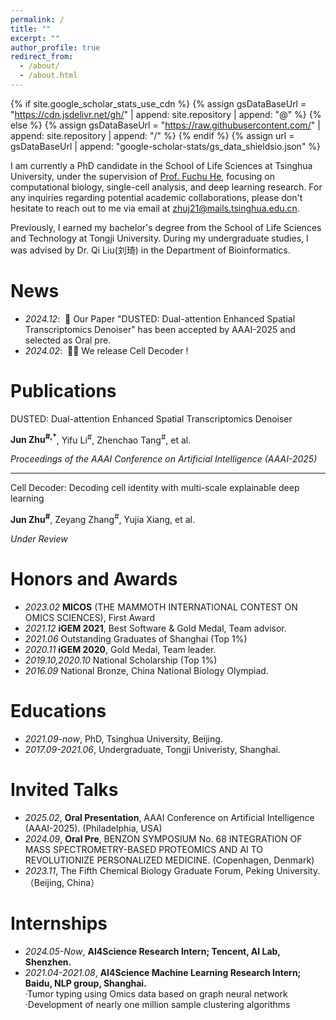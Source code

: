 ```yaml
---
permalink: /
title: ""
excerpt: ""
author_profile: true
redirect_from: 
  - /about/
  - /about.html
---
```


{% if site.google_scholar_stats_use_cdn %}
{% assign gsDataBaseUrl = "https://cdn.jsdelivr.net/gh/" | append: site.repository | append: "@" %}
{% else %}
{% assign gsDataBaseUrl = "https://raw.githubusercontent.com/" | append: site.repository | append: "/" %}
{% endif %}
{% assign url = gsDataBaseUrl | append: "google-scholar-stats/gs_data_shieldsio.json" %}

<span class='anchor' id='about-me'></span>

I am currently a PhD candidate in the School of Life Sciences at Tsinghua University, under the supervision of [Prof. Fuchu He](https://www.pi-hub.org.cn/news/show_who_scientific_info/91), focusing on computational biology, single-cell analysis, and deep learning research. For any inquiries regarding potential academic collaborations, please don't hesitate to reach out to me via email at zhuj21@mails.tsinghua.edu.cn.

Previously, I earned my bachelor's degree from the School of Life Sciences and Technology at Tongji University. During my undergraduate studies, I was advised by Dr. Qi Liu(刘琦) in the Department of Bioinformatics.


# News
- *2024.12*: &nbsp;🚀 Our Paper "DUSTED: Dual-attention Enhanced Spatial Transcriptomics Denoiser" has been accepted by AAAI-2025 and selected as Oral pre.
- *2024.02*: &nbsp;🎉🎉 We release Cell Decoder !

# Publications 

DUSTED: Dual-attention Enhanced Spatial Transcriptomics Denoiser

**Jun Zhu<sup>#,*</sup>**, Yifu Li<sup>#</sup>, Zhenchao Tang<sup>#</sup>, et al.

*Proceedings of the AAAI Conference on Artificial Intelligence (AAAI-2025)*

---

Cell Decoder: Decoding cell identity with multi-scale explainable deep learning

**Jun Zhu<sup>#</sup>**, Zeyang Zhang<sup>#</sup>, Yujia Xiang, et al.

*Under Review*

# Honors and Awards
- *2023.02* **MICOS** (THE MAMMOTH INTERNATIONAL CONTEST ON OMICS SCIENCES), First Award
- *2021.12* **iGEM 2021**, Best Software & Gold Medal, Team advisor.
- *2021.06* Outstanding Graduates of Shanghai (Top 1%)
- *2020.11* **iGEM 2020**, Gold Medal, Team leader.
- *2019.10,2020.10* National Scholarship (Top 1%)
- *2016.09* National Bronze, China National Biology Olympiad.


# Educations
- *2021.09-now*, PhD, Tsinghua University, Beijing.
- *2017.09-2021.06*, Undergraduate, Tongji Univeristy, Shanghai.

# Invited Talks
- *2025.02*, **Oral Presentation**, AAAI Conference on Artificial Intelligence (AAAI-2025). (Philadelphia, USA)
- *2024.09*, **Oral Pre**, BENZON SYMPOSIUM No. 68 INTEGRATION OF MASS SPECTROMETRY-BASED PROTEOMICS AND AI TO REVOLUTIONIZE PERSONALIZED MEDICINE. (Copenhagen, Denmark)
- *2023.11*, The Fifth Chemical Biology Graduate Forum, Peking University.（Beijing, China）

# Internships
- *2024.05-Now*, **AI4Science Research Intern; Tencent, AI Lab, Shenzhen.**
- *2021.04-2021.08*, **AI4Science Machine Learning Research Intern; Baidu, NLP group, Shanghai.** <br>
  ·Tumor typing using Omics data based on graph neural network <br>
  ·Development of nearly one million sample clustering algorithms
